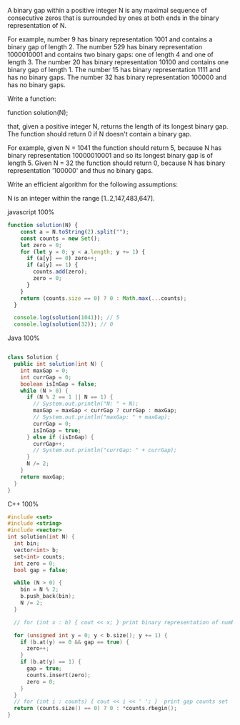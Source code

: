 A binary gap within a positive integer N is any maximal sequence of consecutive zeros that is surrounded by ones at both ends in the binary representation of N.

For example, number 9 has binary representation 1001 and contains a binary gap of length 2. The number 529 has binary representation 1000010001 and contains two binary gaps: one of length 4 and one of length 3. The number 20 has binary representation 10100 and contains one binary gap of length 1. The number 15 has binary representation 1111 and has no binary gaps. The number 32 has binary representation 100000 and has no binary gaps.

Write a function:

function solution(N);

that, given a positive integer N, returns the length of its longest binary gap. The function should return 0 if N doesn't contain a binary gap.

For example, given N = 1041 the function should return 5, because N has binary representation 10000010001 and so its longest binary gap is of length 5. Given N = 32 the function should return 0, because N has binary representation '100000' and thus no binary gaps.

Write an efficient algorithm for the following assumptions:

N is an integer within the range [1..2,147,483,647].

javascript 100%
```javascript
function solution(N) {
    const a = N.toString(2).split("");
    const counts = new Set();
    let zero = 0;
    for (let y = 0; y < a.length; y += 1) {
      if (a[y] == 0) zero++;
      if (a[y] == 1) {
        counts.add(zero);
        zero = 0;
      }
    }
    return (counts.size == 0) ? 0 : Math.max(...counts);
  }

  console.log(solution(1041)); // 5
  console.log(solution(32)); // 0

```

Java 100%
```java

class Solution {
  public int solution(int N) {
    int maxGap = 0;
    int currGap = 0;
    boolean isInGap = false;
    while (N > 0) {
      if (N % 2 == 1 || N == 1) {
        // System.out.println("N: " + N);
        maxGap = maxGap < currGap ? currGap : maxGap;
        // System.out.println("maxGap: " + maxGap);
        currGap = 0;
        isInGap = true;
      } else if (isInGap) {
        currGap++;
        // System.out.println("currGap: " + currGap);
      }
      N /= 2;
    }
    return maxGap;
  }
}
```







C++ 100%
```c++
#include <set>
#include <string>
#include <vector>
int solution(int N) {
  int bin;
  vector<int> b;
  set<int> counts;
  int zero = 0;
  bool gap = false;

  while (N > 0) {
    bin = N % 2;
    b.push_back(bin);
    N /= 2;
  }

  // for (int x : b) { cout << x; } print binary representation of number vector

  for (unsigned int y = 0; y < b.size(); y += 1) {
    if (b.at(y) == 0 && gap == true) {
      zero++;
    }
    if (b.at(y) == 1) {
      gap = true;
      counts.insert(zero);
      zero = 0;
    }
  }
  // for (int i : counts) { cout << i << ' '; }  print gap counts set
  return (counts.size() == 0) ? 0 : *counts.rbegin(); 
}
```